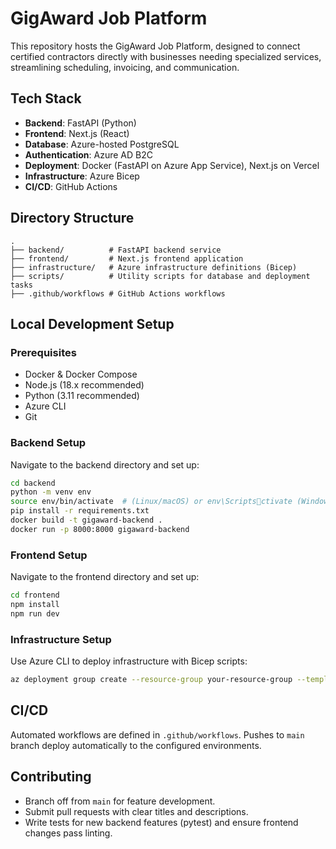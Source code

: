 
# GigAward Job Platform

This repository hosts the GigAward Job Platform, designed to connect certified contractors directly with businesses needing specialized services, streamlining scheduling, invoicing, and communication.

## Tech Stack

- **Backend**: FastAPI (Python)
- **Frontend**: Next.js (React)
- **Database**: Azure-hosted PostgreSQL
- **Authentication**: Azure AD B2C
- **Deployment**: Docker (FastAPI on Azure App Service), Next.js on Vercel
- **Infrastructure**: Azure Bicep
- **CI/CD**: GitHub Actions

## Directory Structure

```
.
├── backend/          # FastAPI backend service
├── frontend/         # Next.js frontend application
├── infrastructure/   # Azure infrastructure definitions (Bicep)
├── scripts/          # Utility scripts for database and deployment tasks
├── .github/workflows # GitHub Actions workflows
```

## Local Development Setup

### Prerequisites

- Docker & Docker Compose
- Node.js (18.x recommended)
- Python (3.11 recommended)
- Azure CLI
- Git

### Backend Setup

Navigate to the backend directory and set up:

```bash
cd backend
python -m venv env
source env/bin/activate  # (Linux/macOS) or env\Scriptsctivate (Windows)
pip install -r requirements.txt
docker build -t gigaward-backend .
docker run -p 8000:8000 gigaward-backend
```

### Frontend Setup

Navigate to the frontend directory and set up:

```bash
cd frontend
npm install
npm run dev
```

### Infrastructure Setup

Use Azure CLI to deploy infrastructure with Bicep scripts:

```bash
az deployment group create --resource-group your-resource-group --template-file infrastructure/main.bicep --parameters infrastructure/parameters.dev.json
```

## CI/CD

Automated workflows are defined in `.github/workflows`. Pushes to `main` branch deploy automatically to the configured environments.

## Contributing

- Branch off from `main` for feature development.
- Submit pull requests with clear titles and descriptions.
- Write tests for new backend features (pytest) and ensure frontend changes pass linting.
